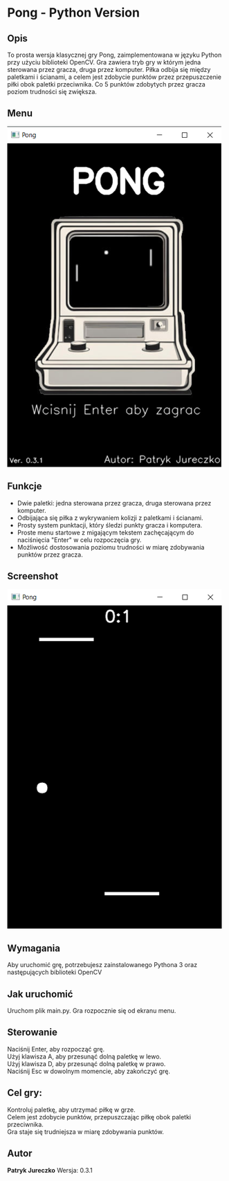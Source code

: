# Pong - Python Version

## Opis

To prosta wersja klasycznej gry Pong, zaimplementowana w języku Python przy użyciu biblioteki OpenCV. Gra zawiera tryb gry w którym jedna sterowana przez gracza, druga przez komputer. Piłka odbija się między paletkami i ścianami, a celem jest zdobycie punktów przez przepuszczenie piłki obok paletki przeciwnika. Co 5 punktów zdobytych przez gracza poziom trudności się zwiększa.

## Menu

![Menu gry](screenshot/Zrzut_ekranu_menu.png)

## Funkcje

- Dwie paletki: jedna sterowana przez gracza, druga sterowana przez komputer.
- Odbijająca się piłka z wykrywaniem kolizji z paletkami i ścianami.
- Prosty system punktacji, który śledzi punkty gracza i komputera.
- Proste menu startowe z migającym tekstem zachęcającym do naciśnięcia "Enter" w celu rozpoczęcia gry.
- Możliwość dostosowania poziomu trudności w miarę zdobywania punktów przez gracza.

## Screenshot

![Screen z gry](screenshot/Zrzut_ekranu_gra.png)

## Wymagania

Aby uruchomić grę, potrzebujesz zainstalowanego Pythona 3 oraz następujących biblioteki OpenCV

## Jak uruchomić

Uruchom plik main.py. Gra rozpocznie się od ekranu menu.

## Sterowanie

Naciśnij Enter, aby rozpocząć grę.<br>
Użyj klawisza A, aby przesunąć dolną paletkę w lewo.<br>
Użyj klawisza D, aby przesunąć dolną paletkę w prawo.<br>
Naciśnij Esc w dowolnym momencie, aby zakończyć grę.<br>

## Cel gry:

Kontroluj paletkę, aby utrzymać piłkę w grze.<br>
Celem jest zdobycie punktów, przepuszczając piłkę obok paletki przeciwnika.<br>
Gra staje się trudniejsza w miarę zdobywania punktów.<br>

## Autor

**Patryk Jureczko**
Wersja: 0.3.1